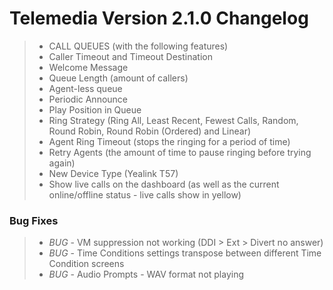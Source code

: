 # Telemedia Version 2.1.0 Changelog


>* CALL QUEUES (with the following features)
>  * Caller Timeout and Timeout Destination
>  * Welcome Message
>  * Queue Length (amount of callers)
>  * Agent-less queue
>  * Periodic Announce
>  * Play Position in Queue
>  * Ring Strategy (Ring All, Least Recent, Fewest Calls, Random, Round Robin, Round Robin (Ordered) and Linear)
>  * Agent Ring Timeout (stops the ringing for a period of time)
>  * Retry Agents (the amount of time to pause ringing before trying again)
>* New Device Type (Yealink T57)
>* Show live calls on the dashboard (as well as the current online/offline status - live calls show in yellow)

### Bug Fixes
>* *BUG* - VM suppression not working (DDI > Ext > Divert no answer)
>* *BUG* - Time Conditions settings transpose between different Time Condition screens
>* *BUG* - Audio Prompts - WAV format not playing
